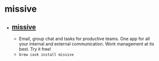 # missive
- [missive](https://missiveapp.com/)
  -  
  - Email, group chat and tasks for productive teams. One app for all your internal and external communication. Work management at its best. Try it free!
  - `brew cask install missive`
